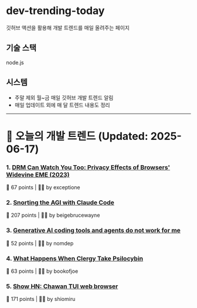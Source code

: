 # dev-trending-today
깃허브 액션을 활용해 개발 트렌드를 매일 올려주는 페이지

## 기술 스택
node.js
## 시스템
- 주말 제외 월~금 매일 깃허브 개발 트렌드 알림
- 매일 업데이트 외에 매 달 트렌드 내용도 정리
---

# 📰 오늘의 개발 트렌드 (Updated: 2025-06-17)

### 1. [DRM Can Watch You Too: Privacy Effects of Browsers' Widevine EME (2023)](https://hal.science/hal-04179324v1/document)
💬 67 points | 🧑‍💻 by exceptione

### 2. [Snorting the AGI with Claude Code](https://kadekillary.work/blog/#2025-06-16-snorting-the-agi-with-claude-code)
💬 207 points | 🧑‍💻 by beigebrucewayne

### 3. [Generative AI coding tools and agents do not work for me](https://blog.miguelgrinberg.com/post/why-generative-ai-coding-tools-and-agents-do-not-work-for-me)
💬 52 points | 🧑‍💻 by nomdep

### 4. [What Happens When Clergy Take Psilocybin](https://nautil.us/clergy-blown-away-by-psilocybin-1217112/)
💬 63 points | 🧑‍💻 by bookofjoe

### 5. [Show HN: Chawan TUI web browser](https://chawan.net/news/chawan-0-2-0.html)
💬 171 points | 🧑‍💻 by shiomiru

